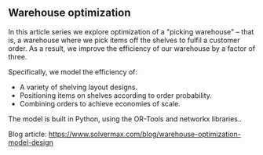 ## Warehouse optimization
In this article series we explore optimization of a "picking warehouse" – that is, a warehouse where we pick items off the shelves to fulfil a customer order.
As a result, we improve the efficiency of our warehouse by a factor of three.

Specifically, we model the efficiency of:
- A variety of shelving layout designs.
- Positioning items on shelves according to order probability.
- Combining orders to achieve economies of scale.

The model is built in Python, using the OR-Tools and networkx libraries..

Blog article: https://www.solvermax.com/blog/warehouse-optimization-model-design
